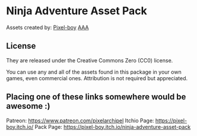 # Ninja Adventure Asset Pack

Assets created by:
[Pixel-boy](https://pixel-boy.itch.io/)
[AAA](https://www.instagram.com/challenger.aaa/?hl=fr)

## License

They are released under the Creative Commons Zero (CC0) license.

You can use any and all of the assets found in this package in your own games,
even commercial ones. Attribution is not required but appreciated.

## Placing one of these links somewhere would be awesome :)

Patreon: <https://www.patreon.com/pixelarchipel>
Itchio Page: <https://pixel-boy.itch.io/>
Pack Page: <https://pixel-boy.itch.io/ninja-adventure-asset-pack>
